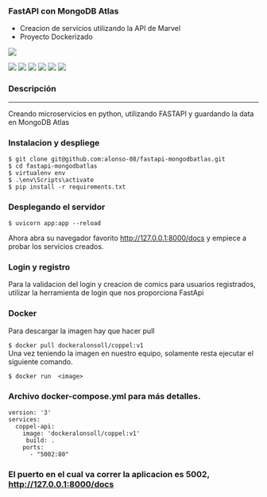 ### FastAPI con MongoDB Atlas

- Creacion de servicios utilizando la API de Marvel
- Proyecto Dockerizado


![](https://cosasdedevs.com/media/sections/images/fastapi.png)

![](https://img.shields.io/github/stars/pandao/editor.md.svg) ![](https://img.shields.io/github/forks/pandao/editor.md.svg) ![](https://img.shields.io/github/tag/pandao/editor.md.svg) ![](https://img.shields.io/github/release/pandao/editor.md.svg) ![](https://img.shields.io/github/issues/pandao/editor.md.svg) ![](https://img.shields.io/bower/v/editor.md.svg)



### Descripción 

----
Creando microservicios en python, utilizando FASTAPI y guardando la data en MongoDB Atlas<br>

### Instalacion y despliege<br>

`$ git clone git@github.com:alonso-08/fastapi-mongodbatlas.git`<br>
`$ cd fastapi-mongodbatlas`<br>
`$ virtualenv env`<br>
`$ .\env\Scripts\activate  `<br>
`$ pip install -r requirements.txt`<br>

### Desplegando el servidor
`$ uvicorn app:app --reload` </br>

Ahora abra su navegador favorito  http://127.0.0.1:8000/docs y empiece a probar los servicios creados.

### Login y registro
Para la validacion del login y creacion de comics para usuarios registrados, utilizar la herramienta de login que nos proporciona FastApi


### Docker
Para descargar la imagen hay que hacer pull

`$ docker pull dockeralonsoll/coppel:v1`</br>
Una vez teniendo la imagen en nuestro equipo, solamente resta ejecutar el siguiente comando.

`$ docker run  <image>`</br>
### Archivo docker-compose.yml para más detalles.
```
version: '3'
services:
  coppel-api:
    image: 'dockeralonsoll/coppel:v1'
	 build: .
    ports:
      - "5002:80"
```
### El puerto en el cual va correr la aplicacion es 5002, http://127.0.0.1:8000/docs